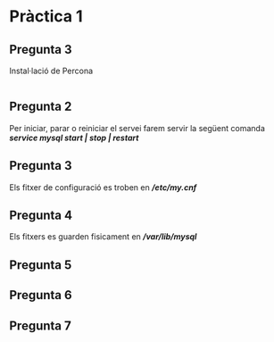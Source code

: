 # Pràctica 1

## Pregunta 3
Instal·lació de Percona

<img href="../../Screenshot_1.png" />

## Pregunta 2
Per iniciar, parar o reiniciar el servei farem servir la següent comanda
</br>
***service mysql start | stop | restart***

## Pregunta 3
Els fitxer de configuració es troben en ***/etc/my.cnf***

## Pregunta 4
Els fitxers es guarden fisicament en ***/var/lib/mysql***

## Pregunta 5


## Pregunta 6


## Pregunta 7
